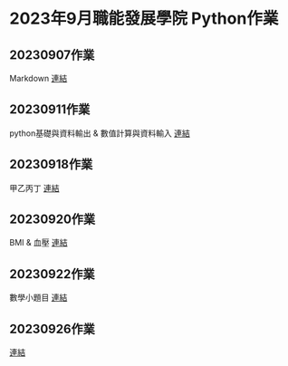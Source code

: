 # 2023年9月職能發展學院 Python作業
## 20230907作業
Markdown
[連結](./20230907作業/README.md)

## 20230911作業
python基礎與資料輸出 & 數值計算與資料輸入
[連結](./20230911作業/README.md)

## 20230918作業
甲乙丙丁
[連結](./20230918作業/README.md)

## 20230920作業
BMI & 血壓
[連結](./20230920作業/README.md)

## 20230922作業
數學小題目
[連結](./20230922作業/README.md)

## 20230926作業

[連結](./20230926作業/README.md)